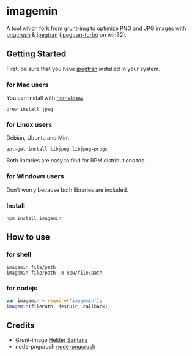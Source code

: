 imagemin
=============

A tool which fork from [grunt-img][grunt-img] to optimize PNG and JPG images with [pngcrush][node-pngcrush] & [jpegtran][jpegtran] ([jpegtran-turbo][jpegtran-turbo] on win32).

## Getting Started

First, be sure that you have [jpegtran][jpegtran] installed in your system.

### for Mac users
You can install with [homebrew][homebrew]
```shell
brew install jpeg
```

### for Linux users
Debian, Ubuntu and Mint
```shell
apt-get install libjpeg libjpeg-progs
```
Both libraries are easy to find for RPM distributions too.

### for Windows users
Don't worry because both libraries are included.

### Install
```shell
npm install imagemin
```

## How to use

### for shell
```shell
imagemin file/path
imagemin file/path -o new/file/path
```
### for nodejs
```js
var imagemin = require('imagemin');
imagemin(filePath, destDir, callback);
```

Credits
---------------
* Grunt-image [Helder Santana](http://heldr.com)
* node-pngcrush [node-pngcrush](https://github.com/xiangshouding/node-pngcrush)

[node-build-script]: http://github.com/h5bp/node-build-script
[grunt-img]: https://github.com/heldr/grunt-img
[jpegtran]: http://jpegclub.org/jpegtran/
[jpegtran-turbo]: http://libjpeg-turbo.virtualgl.org/
[node-pngcrush]: https://github.com/xiangshouding/node-pngcrush
[homebrew]: http://mxcl.github.com/homebrew/